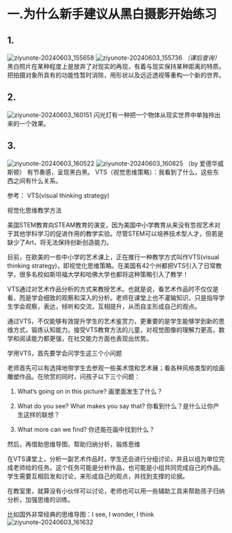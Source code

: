 # 一.为什么新手建议从黑白摄影开始练习
## 1.
![ziyunote-20240603_155658](https://gitee.com/kawahara0616/photographnotes/raw/master/imgs/202406181627428.png)
![ziyunote-20240603_155736](https://gitee.com/kawahara0616/photographnotes/raw/master/imgs/202406181627429.png)
*（课后查询）*
黑白照片在某种程度上是放弃了对现实的再现，有着与现实保持某种距离的特质。
把拍摄对象所具有的功能性暂时消除，用形状以及远近透视等重构一个新的世界。
## 2.
![ziyunote-20240603_160151](https://gitee.com/kawahara0616/photographnotes/raw/master/imgs/202406181627430.png)
闪光灯有一种把一个物体从现实世界中单独拎出来的一个效果。
## 3.
![ziyunote-20240603_160522](https://gitee.com/kawahara0616/photographnotes/raw/master/imgs/202406181627431.png)
![ziyunote-20240603_160825](https://gitee.com/kawahara0616/photographnotes/raw/master/imgs/202406181627432.png)
（by 爱德华威斯顿）
有节奏感，呈现黑白黑。
VTS（视觉思维策略）：我看到了什么，这些东西之间有什么关系。

参考：
VTS(visual thinking strategy)

视觉化思维教学方法

美国STEM教育向STEAM教育的演变，因为美国中小学教育从来没有忽视艺术对于其他学科学习的促进作用的教学实验。尽管STEM可以培养技术型人才，但若是缺少了Art，将无法保持创新创造能力。

目前，在欧美的一些中小学的艺术课上，正在推行一种教学方式叫作VTS(visual thinking strategy)，即视觉化思维策略。在美国有42个州都把VTS引入了日常教学，很多名校如斯坦福大学和哈佛大学也都将这种策略引入了教学！

VTS通过对艺术作品分析的方式来教授艺术。也就是说，看艺术作品时不仅仅是看，而是学会细致的观察和深入的分析。老师在课堂上也不灌输知识，只是指导学生学会观察，表达，倾听和交流，互相提升，从而自主形成自己的观点。

通过VTS，不仅能够有效提升学生的艺术鉴赏力，更重要的是学生能够学到新的思维方式，锻炼认知能力。接受VTS教育方法的儿童，对视觉图像的理解力更高，数学和阅读能力都更强，在社交能力方面也表现出优势。

学用VTS，首先要学会问学生这三个小问题

老师首先可以有选择地带学生去参观一些美术馆和艺术展；看各种风格类型的绘画雕塑作品。在欣赏的同时，问孩子以下三个问题：

1. What’s going on in this picture? 画里面发生了什么？

2. What do you see? What makes you say that? 你看到什么？是什么让你产生这样的联想？

3. What more can we find? 你还能在画中找到什么？

然后，再借助思维导图，帮助归纳分析，锻炼思维

在VTS课堂上，分析一副艺术作品时，学生还会进行分组讨论，并且以组为单位完成老师给的任务。这个任务可能是分析作品，也可能是小组共同完成自己的作品。学生需要互相启发和讨论，来形成自己的观点，并找到支撑的论据。

在教室里，就算没有小伙伴可以讨论，老师也可以用一些辅助工具来帮助孩子归纳分析，加强思维的训练。

比如国外非常经典的思维导图：I see, I wonder, I think
![ziyunote-20240603_161632](https://gitee.com/kawahara0616/photographnotes/raw/master/imgs/202406181627433.png)